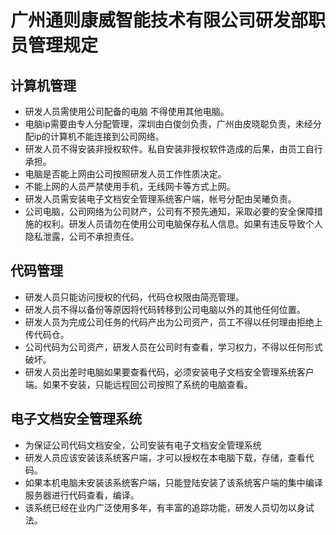 
# 广州通则康威智能技术有限公司研发部职员管理规定

## 计算机管理

- 研发人员需使用公司配备的电脑 不得使用其他电脑。
- 电脑ip需要由专人分配管理，深圳由白俊剑负责，广州由皮晓聪负责，未经分配ip的计算机不能连接到公司网络。
- 研发人员不得安装非授权软件。私自安装非授权软件造成的后果，由员工自行承担。
- 电脑是否能上网由公司按照研发人员工作性质决定。
- 不能上网的人员严禁使用手机，无线网卡等方式上网。
- 研发人员需安装电子文档安全管理系统客户端，帐号分配由吴曦负责。
- 公司电脑，公司网络为公司财产，公司有不预先通知，采取必要的安全保障措施的权利。研发人员请勿在使用公司电脑保存私人信息。如果有违反导致个人隐私泄露，公司不承担责任。
  
## 代码管理

- 研发人员只能访问授权的代码，代码仓权限由简亮管理。
- 研发人员不得以备份等原因将代码转移到公司电脑以外的其他任何位置。
- 研发人员为完成公司任务的代码产出为公司资产，员工不得以任何理由拒绝上传代码仓。
- 公司代码为公司资产，研发人员在公司时有查看，学习权力，不得以任何形式破坏。
- 研发人员出差时电脑如果要查看代码，必须安装电子文档安全管理系统客户端。如果不安装，只能远程回公司按照了系统的电脑查看。

## 电子文档安全管理系统

- 为保证公司代码文档安全，公司安装有电子文档安全管理系统
- 研发人员应该安装该系统客户端，才可以授权在本电脑下载，存储，查看代码。
- 如果本机电脑未安装该系统客户端，只能登陆安装了该系统客户端的集中编译服务器进行代码查看，编译。
- 该系统已经在业内广泛使用多年，有丰富的追踪功能，研发人员切勿以身试法。


